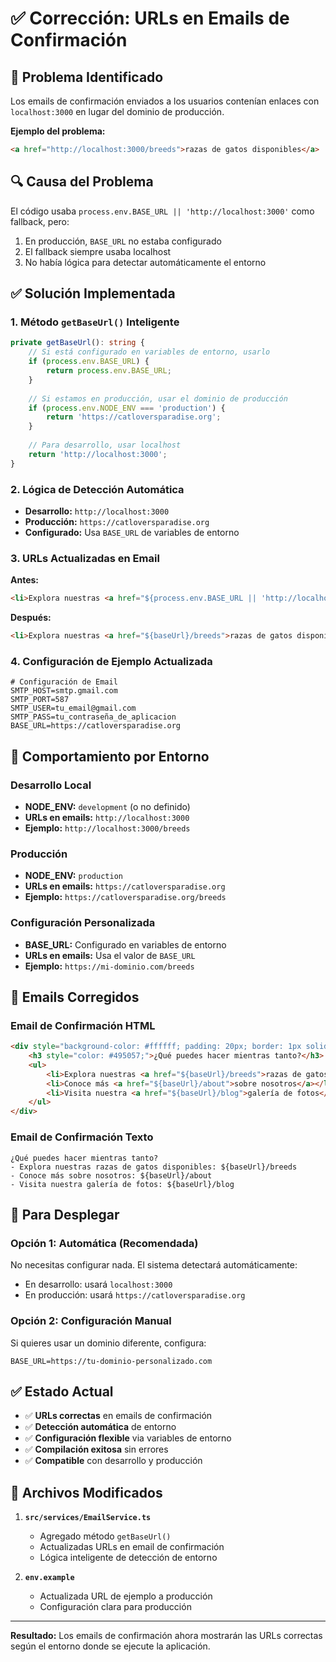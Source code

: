 # ✅ Corrección: URLs en Emails de Confirmación

## 🚨 Problema Identificado
Los emails de confirmación enviados a los usuarios contenían enlaces con `localhost:3000` en lugar del dominio de producción.

**Ejemplo del problema:**
```html
<a href="http://localhost:3000/breeds">razas de gatos disponibles</a>
```

## 🔍 Causa del Problema
El código usaba `process.env.BASE_URL || 'http://localhost:3000'` como fallback, pero:
1. En producción, `BASE_URL` no estaba configurado
2. El fallback siempre usaba localhost
3. No había lógica para detectar automáticamente el entorno

## ✅ Solución Implementada

### 1. **Método `getBaseUrl()` Inteligente**
```typescript
private getBaseUrl(): string {
    // Si está configurado en variables de entorno, usarlo
    if (process.env.BASE_URL) {
        return process.env.BASE_URL;
    }
    
    // Si estamos en producción, usar el dominio de producción
    if (process.env.NODE_ENV === 'production') {
        return 'https://catloversparadise.org';
    }
    
    // Para desarrollo, usar localhost
    return 'http://localhost:3000';
}
```

### 2. **Lógica de Detección Automática**
- **Desarrollo:** `http://localhost:3000`
- **Producción:** `https://catloversparadise.org`
- **Configurado:** Usa `BASE_URL` de variables de entorno

### 3. **URLs Actualizadas en Email**
**Antes:**
```html
<li>Explora nuestras <a href="${process.env.BASE_URL || 'http://localhost:3000'}/breeds">razas de gatos disponibles</a></li>
```

**Después:**
```html
<li>Explora nuestras <a href="${baseUrl}/breeds">razas de gatos disponibles</a></li>
```

### 4. **Configuración de Ejemplo Actualizada**
```env
# Configuración de Email
SMTP_HOST=smtp.gmail.com
SMTP_PORT=587
SMTP_USER=tu_email@gmail.com
SMTP_PASS=tu_contraseña_de_aplicacion
BASE_URL=https://catloversparadise.org
```

## 🎯 **Comportamiento por Entorno**

### **Desarrollo Local**
- **NODE_ENV:** `development` (o no definido)
- **URLs en emails:** `http://localhost:3000`
- **Ejemplo:** `http://localhost:3000/breeds`

### **Producción**
- **NODE_ENV:** `production`
- **URLs en emails:** `https://catloversparadise.org`
- **Ejemplo:** `https://catloversparadise.org/breeds`

### **Configuración Personalizada**
- **BASE_URL:** Configurado en variables de entorno
- **URLs en emails:** Usa el valor de `BASE_URL`
- **Ejemplo:** `https://mi-dominio.com/breeds`

## 📧 **Emails Corregidos**

### **Email de Confirmación HTML**
```html
<div style="background-color: #ffffff; padding: 20px; border: 1px solid #dee2e6; border-radius: 5px;">
    <h3 style="color: #495057;">¿Qué puedes hacer mientras tanto?</h3>
    <ul>
        <li>Explora nuestras <a href="${baseUrl}/breeds">razas de gatos disponibles</a></li>
        <li>Conoce más <a href="${baseUrl}/about">sobre nosotros</a></li>
        <li>Visita nuestra <a href="${baseUrl}/blog">galería de fotos</a></li>
    </ul>
</div>
```

### **Email de Confirmación Texto**
```
¿Qué puedes hacer mientras tanto?
- Explora nuestras razas de gatos disponibles: ${baseUrl}/breeds
- Conoce más sobre nosotros: ${baseUrl}/about
- Visita nuestra galería de fotos: ${baseUrl}/blog
```

## 🚀 **Para Desplegar**

### **Opción 1: Automática (Recomendada)**
No necesitas configurar nada. El sistema detectará automáticamente:
- En desarrollo: usará `localhost:3000`
- En producción: usará `https://catloversparadise.org`

### **Opción 2: Configuración Manual**
Si quieres usar un dominio diferente, configura:
```env
BASE_URL=https://tu-dominio-personalizado.com
```

## ✅ **Estado Actual**

- ✅ **URLs correctas** en emails de confirmación
- ✅ **Detección automática** de entorno
- ✅ **Configuración flexible** via variables de entorno
- ✅ **Compilación exitosa** sin errores
- ✅ **Compatible** con desarrollo y producción

## 📝 **Archivos Modificados**

1. **`src/services/EmailService.ts`**
   - Agregado método `getBaseUrl()`
   - Actualizadas URLs en email de confirmación
   - Lógica inteligente de detección de entorno

2. **`env.example`**
   - Actualizada URL de ejemplo a producción
   - Configuración clara para producción

---

**Resultado:** Los emails de confirmación ahora mostrarán las URLs correctas según el entorno donde se ejecute la aplicación.
